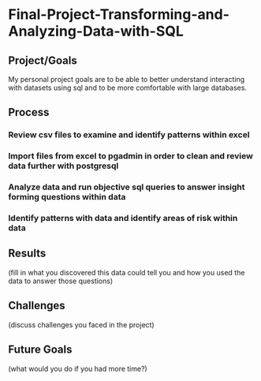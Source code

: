 # Final-Project-Transforming-and-Analyzing-Data-with-SQL

## Project/Goals
My personal project goals are to be able to better understand interacting with datasets using sql and to be more comfortable with large databases.

## Process
### Review csv files to examine and identify patterns within excel 

### Import files from excel to pgadmin in order to clean and review data further with postgresql 

### Analyze data and run objective sql queries to answer insight forming questions within data 

### Identify patterns with data and identify areas of risk within data

## Results
(fill in what you discovered this data could tell you and how you used the data to answer those questions)

## Challenges 
(discuss challenges you faced in the project)

## Future Goals
(what would you do if you had more time?)

